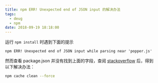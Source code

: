```yaml
---
title: npm ERR! Unexpected end of JSON input 的解决办法
tags:
  - deug
  - npm
date: 2018-09-19 18:18:00
---
```



运行 `npm install` 时遇到下面的提示

`npm ERR! Unexpected end of JSON input while parsing near 'popper.js'`

然而查看 package.json 并没有找到上面的字段，查阅 [stackoverflow](https://stackoverflow.com/questions/47675478/npm-install-errorunexpected-end-of-json-input-while-parsing-near-nt-webpack) 后，得到以下解决办法：

```bash
npm cache clean --force
```
